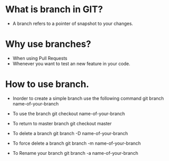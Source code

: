 # What is branch in GIT?

- A branch refers to a pointer of snapshot to your changes.

# Why use branches?

- When using Pull Requests
- Whenever you want to test an new feature in your code.


# How to use branch.

- Inorder to create a simple branch use the following command
 git branch name-of-your-branch

- To use the branch
 git checkout name-of-your-branch

- To return to master branch 
 git checkout master

- To delete a branch 
 git branch -D name-of-your-branch

- To force delete a branch 
 git branch -m name-of-your-branch

- To Rename your branch 
 git branch -a name-of-your-branch


